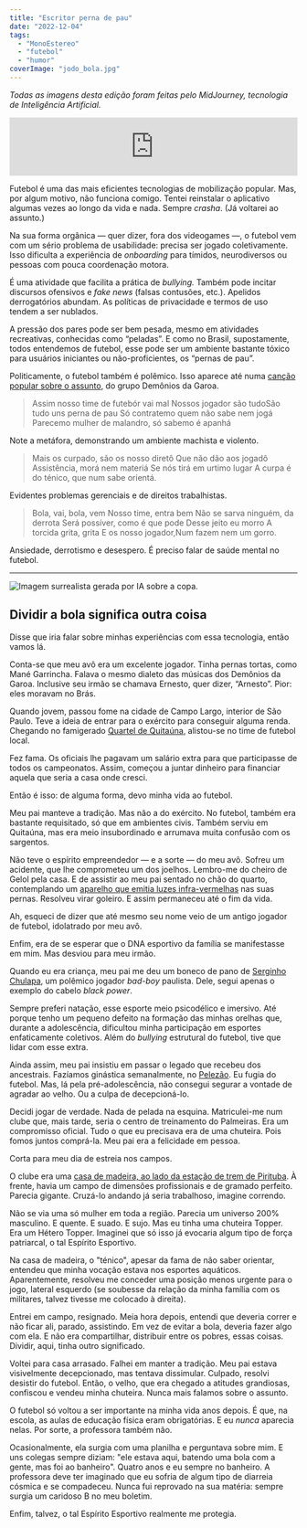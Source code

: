 ```yaml
---
title: "Escritor perna de pau"
date: "2022-12-04"
tags: 
  - "MonoEstereo"
  - "futebol"
  - "humor"
coverImage: "jodo_bola.jpg"
---
```


_Todas as imagens desta edição foram feitas pelo MidJourney, tecnologia de Inteligência Artificial._

<iframe src="https://anchor.fm/MonoEstéreo/embed/episodes/Escritor-perna-de-pau-e1rltr4" height="102px" width="100%" frameborder="0" scrolling="no"></iframe>

Futebol é uma das mais eficientes tecnologias de mobilização popular. Mas, por algum motivo, não funciona comigo. Tentei reinstalar o aplicativo algumas vezes ao longo da vida e nada. Sempre _crasha_. (Já voltarei ao assunto.)

Na sua forma orgânica — quer dizer, fora dos videogames —, o futebol vem com um sério problema de usabilidade: precisa ser jogado coletivamente. Isso dificulta a experiência de _onboarding_ para tímidos, neurodiversos ou pessoas com pouca coordenação motora.

É uma atividade que facilita a prática de _bullying._ Também pode incitar discursos ofensivos e _fake news_ (falsas contusões, etc.). Apelidos derrogatórios abundam. As políticas de privacidade e termos de uso tendem a ser nublados.

A pressão dos pares pode ser bem pesada, mesmo em atividades recreativas, conhecidas como “peladas”. E como no Brasil, supostamente, todos entendemos de futebol, esse pode ser um ambiente bastante tóxico para usuários iniciantes ou não-proficientes, os “pernas de pau”.

Politicamente, o futebol também é polêmico. Isso aparece até numa [canção popular sobre o assunto](https://www.youtube.com/watch?v=QE48P6VK_6s), do grupo Demônios da Garoa.

> Assim nosso time de futebór vai mal Nossos jogador são tudoSão tudo uns perna de pau Só contratemo quem não sabe nem jogá Parecemo mulher de malandro, só sabemo é apanhá

Note a metáfora, demonstrando um ambiente machista e violento.

> Mais os curpado, são os nosso diretô Que não dão aos jogadô Assistência, morá nem materiá Se nós tirá em urtimo lugar A curpa é do ténico, que num sabe orientá.

Evidentes problemas gerenciais e de direitos trabalhistas.

> Bola, vai, bola, vem Nosso time, entra bem Não se sarva ninguém, da derrota Será possíver, como é que pode Desse jeito eu morro A torcida grita, grita E os nosso jogador,Num fazem nem um gorro.

Ansiedade, derrotismo e desespero. É preciso falar de saúde mental no futebol.

* * *

![Imagem surrealista gerada por IA sobre a copa.](https://eduf.me/wp-content/uploads/2022/12/jodo_cup.webp)

## Dividir a bola significa outra coisa

Disse que iria falar sobre minhas experiências com essa tecnologia, então vamos lá.

Conta-se que meu avô era um excelente jogador. Tinha pernas tortas, como Mané Garrincha. Falava o mesmo dialeto das músicas dos Demônios da Garoa. Inclusive seu irmão se chamava Ernesto, quer dizer, “Arnesto”. Pior: eles moravam no Brás.

Quando jovem, passou fome na cidade de Campo Largo, interior de São Paulo. Teve a ideia de entrar para o exército para conseguir alguma renda. Chegando no famigerado [Quartel de Quitaúna](http://memorialdaresistenciasp.org.br/lugares/quartel-de-quitauna/), alistou-se no time de futebol local.

Fez fama. Os oficiais lhe pagavam um salário extra para que participasse de todos os campeonatos. Assim, começou a juntar dinheiro para financiar aquela que seria a casa onde cresci.

Então é isso: de alguma forma, devo minha vida ao futebol.

Meu pai manteve a tradição. Mas não a do exército. No futebol, também era bastante requisitado, só que em ambientes civis. Também serviu em Quitaúna, mas era meio insubordinado e arrumava muita confusão com os sargentos.

Não teve o espírito empreendedor — e a sorte — do meu avô. Sofreu um acidente, que lhe comprometeu um dos joelhos. Lembro-me do cheiro de Gelol pela casa. E de assistir ao meu pai sentado no chão do quarto, contemplando um [aparelho que emitia luzes infra-vermelhas](http://a2.vnda.com.br/600x600/ortoponto/2015/07/27/infra-infravermelho-portatil-cirurgica-brasil-4042.jpg?1456840335.4932) nas suas pernas. Resolveu virar goleiro. E assim permaneceu até o fim da vida.

Ah, esqueci de dizer que até mesmo seu nome veio de um antigo jogador de futebol, idolatrado por meu avô.

Enfim, era de se esperar que o DNA esportivo da família se manifestasse em mim. Mas desviou para meu irmão.

Quando eu era criança, meu pai me deu um boneco de pano de [Serginho Chulapa](https://pt.wikipedia.org/wiki/Serginho_Chulapa), um polêmico jogador _bad-boy_ paulista. Dele, segui apenas o exemplo do cabelo _black power_.

Sempre preferi natação, esse esporte meio psicodélico e imersivo. Até porque tenho um pequeno defeito na formação das minhas orelhas que, durante a adolescência, dificultou minha participação em esportes enfaticamente coletivos. Além do _bullying_ estrutural do futebol, tive que lidar com esse extra.

Ainda assim, meu pai insistiu em passar o legado que recebeu dos ancestrais. Fazíamos ginástica semanalmente, no [Pelezão](https://www.capital.sp.gov.br/noticia/ferias-clube-pelezao-e-opcao-de-lazer-na-lapa). Eu fugia do futebol. Mas, lá pela pré-adolescência, não consegui segurar a vontade de agradar ao velho. Ou a culpa de decepcioná-lo.

Decidi jogar de verdade. Nada de pelada na esquina. Matriculei-me num clube que, mais tarde, seria o centro de treinamento do Palmeiras. Era um compromisso oficial. Tudo o que eu precisava era de uma chuteira. Pois fomos juntos comprá-la. Meu pai era a felicidade em pessoa.

Corta para meu dia de estreia nos campos.

O clube era uma [casa de madeira, ao lado da estação de trem de Pirituba](https://www.pirituba.net/campodosengenheiros/). À frente, havia um campo de dimensões profissionais e de gramado perfeito. Parecia gigante. Cruzá-lo andando já seria trabalhoso, imagine correndo.

Não se via uma só mulher em toda a região. Parecia um universo 200% masculino. E quente. E suado. E sujo. Mas eu tinha uma chuteira Topper. Era um Hétero Topper. Imaginei que só isso já evocaria algum tipo de força patriarcal, o tal Espírito Esportivo.

Na casa de madeira, o "ténico", apesar da fama de não saber orientar, entendeu que minha vocação estava nos esportes aquáticos. Aparentemente, resolveu me conceder uma posição menos urgente para o jogo, lateral esquerdo (se soubesse da relação da minha família com os militares, talvez tivesse me colocado à direita).

Entrei em campo, resignado. Meia hora depois, entendi que deveria correr e não ficar ali, parado, assistindo. Em vez de evitar a bola, deveria fazer algo com ela. E não era compartilhar, distribuir entre os pobres, essas coisas. Dividir, aqui, tinha outro significado.

Voltei para casa arrasado. Falhei em manter a tradição. Meu pai estava visivelmente decepcionado, mas tentava dissimular. Culpado, resolvi desistir do futebol. Então, o velho, que era chegado a atitudes grandiosas, confiscou e vendeu minha chuteira. Nunca mais falamos sobre o assunto.

O futebol só voltou a ser importante na minha vida anos depois. É que, na escola, as aulas de educação física eram obrigatórias. E eu _nunca_ aparecia nelas. Por sorte, a professora também não.

Ocasionalmente, ela surgia com uma planilha e perguntava sobre mim. E uns colegas sempre diziam: "ele estava aqui, batendo uma bola com a gente, mas foi ao banheiro". Quatro anos e eu sempre no banheiro. A professora deve ter imaginado que eu sofria de algum tipo de diarreia cósmica e se compadeceu. Nunca fui reprovado na sua matéria: sempre surgia um caridoso B no meu boletim.

Enfim, talvez, o tal Espírito Esportivo realmente me protegia.
